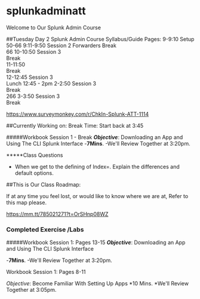 # splunkadminatt
Welcome to Our Splunk Admin Course


##Tuesday 	Day 2 	Splunk Admin Course 	Syllabus/Guide
Pages: 	9-9:10	Setup 	
50-66	9:11-9:50	Session 2	Forwarders
	Break 		
66	10-10:50	Session 3	
	Break 		
	11-11:50		
	Break 		
	12-12:45	Session 3	
	Lunch	12:45 - 2pm	
	2-2:50	Session 3	
	Break 		
266	3-3:50	Session 3	
	Break 		




























 https://www.surveymonkey.com/r/ChkIn-Splunk-ATT-1114  












##Currently Working on: 
Break Time: Start back at 3:45


#####Workbook Session 1 - Break 
***Objective***: Downloading an App and Using The CLI Splunk Interface
-**7Mins**. 
-We'll Review Together at 3:20pm.



*****Class Questions
- When we get to the defining of Index=. Explain the differences and default options. 




##This is Our Class Roadmap: 

If at any time you feel lost, or would like to know where we are at, Refer to this map please. 

https://mm.tt/785021271?t=OrSHnp08WZ






### Completed Exercise /Labs

#####Workbook Session 1: Pages 13-15
***Objective***: Downloading an App and Using The CLI Splunk Interface

-**7Mins**. 
-We'll Review Together at 3:20pm.



Workbook Session 1: Pages 8-11

*Objective*: Become Familiar With Setting Up Apps
*10 Mins. 
*We'll Review Together at 3:05pm.
